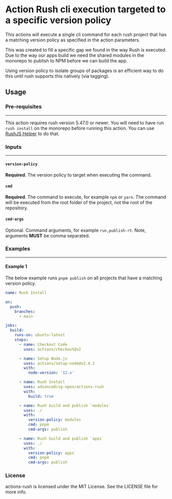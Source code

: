 # Action Rush cli execution targeted to a specific version policy 

This actions will execute a single cli command for each rush project that has a matching version policy as specified in the action parameters.

This was created to fill a specific gap we found in the way Rush is executed. Due to the way our apps build we need the shared modules in the monorepo to publish to NPM before we can build the app.

Using version policy to isolate groups of packages is an efficient way to do this until rush supports this natively (via tagging).

## Usage

### Pre-requisites
---
This action requires rush version 5.47.0 or newer. You will need to have run `rush install` on the monorepo before running this action. You can use [RushJS Helper](https://github.com/marketplace/actions/rushjs-helper) to do that.

### Inputs
---
#### `version-policy`
**Required**. The version policy to target when executing the command.
#### `cmd`
**Required**. The command to execute, for example `npm` or `yarn`. The command will be executed from the root folder of the project, not the root of the repository.
#### `cmd-args`
Optional. Command arguments, for example `run,publish-rt`. Note, arguments **MUST** be comma separated.

### Examples
---
#### Example 1
The below example runs `pnpm publish` on all projects that have a matching version policy.
```yaml
name: Rush Install

on:
  push:
    branches:
      - main

jobs:
  build:
    runs-on: ubuntu-latest
    steps:
      - name: Checkout Code
        uses: actions/checkout@v2

      - name: Setup Node.js
        uses: actions/setup-node@v2.4.1
        with:
          node-version: '12.x'

      - name: Rush Install
        uses: advancedcsg-open/actions-rush
        with:
          build: true

      - name: Rush build and publish `modules`
        uses: ./
        with:
          version-policy: modules
          cmd: pnpm
          cmd-args: publish

      - name: Rush build and publish `apps`
        uses: ./
        with:
          version-policy: apps
          cmd: pnpm
          cmd-args: publish
```
### License

actions-rush is licensed under the MIT License. See the LICENSE file for more info.
